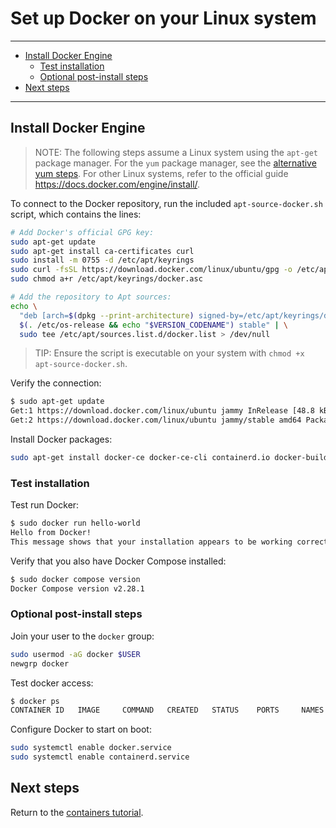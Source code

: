# Set up Docker on your Linux system

---

- [Install Docker Engine](#install-docker-engine)
  - [Test installation](#test-installation)
  - [Optional post-install steps](#optional-post-install-steps)
- [Next steps](#next-steps)

---

## Install Docker Engine

> NOTE: The following steps assume a Linux system using the `apt-get` package manager. For the `yum` package manager, see the [alternative yum steps](./DOCKER_LINUX_YUM.md). For other Linux systems, refer to the official guide <https://docs.docker.com/engine/install/>.

To connect to the Docker repository, run the included `apt-source-docker.sh` script, which contains the lines:

```sh
# Add Docker's official GPG key:
sudo apt-get update
sudo apt-get install ca-certificates curl
sudo install -m 0755 -d /etc/apt/keyrings
sudo curl -fsSL https://download.docker.com/linux/ubuntu/gpg -o /etc/apt/keyrings/docker.asc
sudo chmod a+r /etc/apt/keyrings/docker.asc

# Add the repository to Apt sources:
echo \
  "deb [arch=$(dpkg --print-architecture) signed-by=/etc/apt/keyrings/docker.asc] https://download.docker.com/linux/ubuntu \
  $(. /etc/os-release && echo "$VERSION_CODENAME") stable" | \
  sudo tee /etc/apt/sources.list.d/docker.list > /dev/null
```

> TIP: Ensure the script is executable on your system with `chmod +x apt-source-docker.sh`.

Verify the connection:

```sh
$ sudo apt-get update
Get:1 https://download.docker.com/linux/ubuntu jammy InRelease [48.8 kB]
Get:2 https://download.docker.com/linux/ubuntu jammy/stable amd64 Packages [35.6 kB]
```

Install Docker packages:

```sh
sudo apt-get install docker-ce docker-ce-cli containerd.io docker-buildx-plugin docker-compose-plugin
```

### Test installation

Test run Docker:

```sh
$ sudo docker run hello-world
Hello from Docker!
This message shows that your installation appears to be working correctly.
```

Verify that you also have Docker Compose installed:

```sh
$ sudo docker compose version
Docker Compose version v2.28.1
```

### Optional post-install steps

Join your user to the `docker` group:

```sh
sudo usermod -aG docker $USER
newgrp docker
```

Test docker access:

```sh
$ docker ps
CONTAINER ID   IMAGE     COMMAND   CREATED   STATUS    PORTS     NAMES
```

Configure Docker to start on boot:

```sh
sudo systemctl enable docker.service
sudo systemctl enable containerd.service
```

## Next steps

Return to the [containers tutorial](./PART_I.md#docker).
